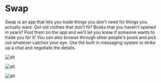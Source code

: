 # Swap
Swap is an app that lets you trade things you don't need for things you actually want. Got old clothes that don't fit? Books that you haven't opened in years? Post them on the app and we'll let you know if someone wants to trade you for it! You can also browse through other people's posts and pick out whatever catches your eye. Use the built in messaging system to strike up a chat and negotiate the details.

![alt](http://i.imgur.com/QxAyrQC.png)

![alt](http://i.imgur.com/FFQFSu6.png)

![alt](http://i.imgur.com/5dsRgh1.png)
